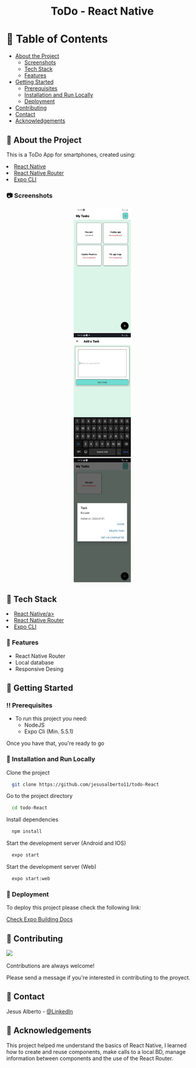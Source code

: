 <div align="center">
  <h1>ToDo - React Native</h1>
</div>

<!-- Table of Contents -->
# :notebook_with_decorative_cover: Table of Contents

- [About the Project](#star2-about-the-project)
  * [Screenshots](#camera-screenshots)
  * [Tech Stack](#space_invader-tech-stack)
  * [Features](#dart-features)
- [Getting Started](#toolbox-getting-started)
  * [Prerequisites](#bangbang-prerequisites)  
  * [Installation and Run Locally](#running-installation-and-run-locally)
  * [Deployment](#triangular_flag_on_post-deployment)
- [Contributing](#wave-contributing)
- [Contact](#handshake-contact)
- [Acknowledgements](#gem-acknowledgements)


<!-- About the Project -->
## :star2: About the Project

This is a ToDo App for smartphones, created using:

<li><a href="https://reactnative.dev/">React Native</a></li>
<li><a href="https://v5.reactrouter.com/native/guides/quick-start">React Native Router</a></li>
<li><a href="https://docs.expo.dev/">Expo CLI</a></li>

<!-- Screenshots -->
### :camera: Screenshots

<div align="center"> 
  <img src="https://github.com/jesusalberto11/todo-React/blob/main/assets/app-img-1.jpg" alt="App_Image_1" width="150" height="auto" />
</div>

<div align="center"> 
  <img src="https://github.com/jesusalberto11/todo-React/blob/main/assets/app-img-2.jpg" alt="App_Image_2" width="150" height="auto" />  
</div>

<div align="center"> 
  <img src="https://github.com/jesusalberto11/todo-React/blob/main/assets/app-img-3.jpg" alt="App_Image_3" width="150" height="auto"/>
</div>

<!-- TechStack -->
## :space_invader: Tech Stack

<li><a href="https://reactnative.dev/">React Native/a></li>
<li><a href="https://v5.reactrouter.com/native/guides/quick-start">React Native Router</a></li>
<li><a href="https://docs.expo.dev/">Expo CLI</a></li>

<!-- Features -->
### :dart: Features

- React Native Router
- Local database
- Responsive Desing

<!-- Getting Started -->
## 	:toolbox: Getting Started

<!-- Prerequisites -->
### :bangbang: Prerequisites

- To run this project you need:
  * NodeJS
  * Expo Cli (Min. 5.5.1)

Once you have that, you're ready to go

<!-- Installation and Run Locally -->
### :running: Installation and Run Locally

Clone the project

```bash
  git clone https://github.com/jesusalberto11/todo-React
```

Go to the project directory

```bash
  cd todo-React
```

Install dependencies

```bash
  npm install
```

Start the development server (Android and IOS)

```bash
  expo start
```

Start the development server (Web)

```bash
  expo start:web
```

<!-- Deployment -->
### :triangular_flag_on_post: Deployment

To deploy this project please check the following link:

<a href="https://docs.expo.dev/build/setup/" target="_SEJ" rel="”noreferrer”"> Check Expo Building Docs</a>

<!-- Contributing -->
## :wave: Contributing

<a href="https://github.com/Louis3797/awesome-readme-template/graphs/contributors">
  <img src="https://contrib.rocks/image?repo=Louis3797/awesome-readme-template" />
</a>


Contributions are always welcome!

Please send a message if you're interested in contributing to the proyect.

<!-- Contact -->
## :handshake: Contact

Jesus Alberto - [@LinkedIn](https://www.linkedin.com/in/jesus-alberto-morales-rico-7092a9227/)

<!-- Acknowledgments -->
## :gem: Acknowledgements

This project helped me understand the basics of React Native, I learned how to create and reuse components, make calls to a local BD, manage information between components and the use of the React Router.
